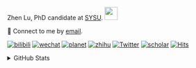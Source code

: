 <p>Zhen Lu, PhD candidate at <a href="https://phs.sysu.edu.cn/">SYSU</a>. <img src="https://media.giphy.com/media/WUlplcMpOCEmTGBtBW/giphy.gif" width="30">
</em></p>

💬 Connect to me by [email](mailto:luzh29@mail2.sysu.edu.cn).

[![bilibili](https://img.shields.io/badge/陆震同学-B站-yellow)](https://space.bilibili.com/32159908) [![wechat](https://img.shields.io/badge/陆震生物统计-微信公众号-important)](https://leslie-lu.github.io/uploads/qrcode.jpg) [![planet](https://img.shields.io/badge/陆震-知识星球-blueviolet)](https://wx.zsxq.com/dweb2) [![zhihu](https://img.shields.io/badge/陆震同学-知乎-blue)](https://www.zhihu.com/people/edison-70-18) [![Twitter](https://img.shields.io/badge/callmeleslielu-Twitter-ff69b4)](https://twitter.com/callmeleslielu) [![scholar](https://img.shields.io/badge/ZhenLu-Scholar-00ffff)](https://scholar.google.com/citations?user=LKLQ1g8AAAAJ) [![Hits](https://hits.seeyoufarm.com/api/count/incr/badge.svg?url=https%3A%2F%2Fgithub.com%2FLeslie-Lu%2FLeslie-Lu&count_bg=%2379C83D&title_bg=%23555555&icon=&icon_color=%23E7E7E7&title=hits&edge_flat=false)](https://hits.seeyoufarm.com)

<details>
 
<summary>GitHub Stats</summary>


<!--START_SECTION:waka-->
**🐱 My GitHub Data** 

> 📦 209.6 kB Used in GitHub's Storage 
 > 
> 🏆 264 Contributions in the Year 2023
 > 
> 🚫 Not Opted to Hire
 > 
> 📜 10 Public Repositories 
 > 
> 🔑 3 Private Repositories 
 > 
**I'm an Early 🐤** 

```text
🌞 Morning                11 commits          █░░░░░░░░░░░░░░░░░░░░░░░░   04.38 % 
🌆 Daytime                173 commits         █████████████████░░░░░░░░   68.92 % 
🌃 Evening                66 commits          ███████░░░░░░░░░░░░░░░░░░   26.29 % 
🌙 Night                  1 commits           ░░░░░░░░░░░░░░░░░░░░░░░░░   00.40 % 
```
📅 **I'm Most Productive on Wednesday** 

```text
Monday                   58 commits          ██████░░░░░░░░░░░░░░░░░░░   23.11 % 
Tuesday                  51 commits          █████░░░░░░░░░░░░░░░░░░░░   20.32 % 
Wednesday                59 commits          ██████░░░░░░░░░░░░░░░░░░░   23.51 % 
Thursday                 18 commits          ██░░░░░░░░░░░░░░░░░░░░░░░   07.17 % 
Friday                   31 commits          ███░░░░░░░░░░░░░░░░░░░░░░   12.35 % 
Saturday                 10 commits          █░░░░░░░░░░░░░░░░░░░░░░░░   03.98 % 
Sunday                   24 commits          ██░░░░░░░░░░░░░░░░░░░░░░░   09.56 % 
```


**I Mostly Code in HTML** 

```text
HTML                     5 repos             ██████████░░░░░░░░░░░░░░░   38.46 % 
R                        4 repos             ████████░░░░░░░░░░░░░░░░░   30.77 % 
SAS                      3 repos             ██████░░░░░░░░░░░░░░░░░░░   23.08 % 
Python                   1 repo              ██░░░░░░░░░░░░░░░░░░░░░░░   07.69 % 
```




 Last Updated on 15/11/2023 18:39:07 UTC
<!--END_SECTION:waka-->

-----

**NOTE: Top languages does not indicate my skill level or anything like that. It is just a metric of which languages have been hosted by me on GitHub based on the usage across repositories.**

</details>
